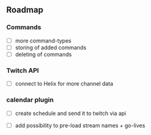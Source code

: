 ## Roadmap
### Commands
- [ ] more command-types
- [ ] storing of added commands
- [ ] deleting of commands

### Twitch API
- [ ] connect to Helix for more channel data


### calendar plugin
- [ ] create schedule and send it to twitch via api
- [ ] add possibility to pre-load stream names + go-lives

